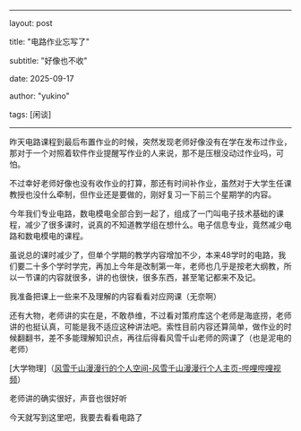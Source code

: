 * * *

layout: post

title: "电路作业忘写了"

subtitle: "好像也不收"

date: 2025-09-17

author: "yukino"

tags: [闲谈]

---

  昨天电路课程到最后布置作业的时候，突然发现老师好像没有在学在发布过作业，那对于一个对照着软件作业提醒写作业的人来说，那不是压根没动过作业吗，可怕。

  不过幸好老师好像也没有收作业的打算，那还有时间补作业，虽然对于大学生任课教授也没什么牵制，但作业还是要做的，刚好复习一下前三个星期学的内容。

  今年我们专业电路，数电模电全部合到一起了，组成了一门叫电子技术基础的课程，减少了很多课时，说真的不知道教学组在想什么。电子信息专业，竟然减少电路和数电模电的课程。

  虽说总的课时减少了，但单个学期的教学内容增加不少，本来48学时的电路，我们要二十多个学时学完，再加上今年是改制第一年，老师也几乎是按老大纲教，所以一节课的内容就很多，讲的也很快，很多东西，甚至笔记都来不及记。

  我准备把课上一些来不及理解的内容看看对应网课（无奈啊）

还有大物，老师讲的实在是，不敢恭维，不过看对策府库这个老师是海底捞，老师讲的也挺认真，可能是我不适应这种讲法吧。索性目前内容还算简单，做作业的时候翻翻书，差不多能理解知识点，再往后得看风雪千山老师的网课了（也是泥电的老师）

[大学物理]（[风雪千山漫漫行的个人空间-风雪千山漫漫行个人主页-哔哩哔哩视频](https://space.bilibili.com/414621270/channel/seriesdetail?sid=390600)）

老师讲的确实很好，声音也很好听

今天就写到这里吧，我要去看看电路了
